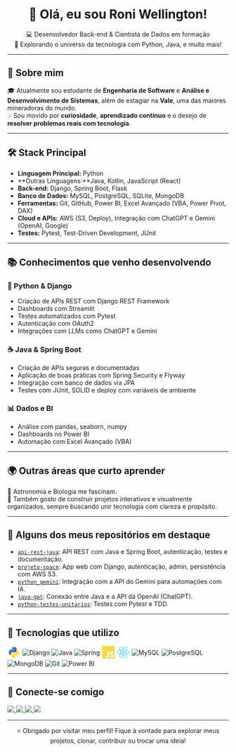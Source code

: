 <h1 align="center">👋 Olá, eu sou Roni Wellington!</h1>

<p align="center">
  💻 Desenvolvedor Back-end & Cientista de Dados em formação <br>
  🚀 Explorando o universo da tecnologia com Python, Java,  e muito mais!
</p>

---

## 🧠 Sobre mim

🎓 Atualmente sou estudante de **Engenharia de Software** e **Análise e Desenvolvimento de Sistemas**, além de estagiar na **Vale**, uma das maiores mineradoras do mundo.  
💡 Sou movido por **curiosidade**, **aprendizado contínuo** e o desejo de **resolver problemas reais com tecnologia**.

---

## 🛠️ Stack Principal

- **Linguagem Principal:** Python
- **Outras Linguagens:**Java, Kotlin, JavaScript (React)
- **Back-end:** Django, Spring Boot, Flask
- **Banco de Dados:** MySQL, PostgreSQL, SQLite, MongoDB
- **Ferramentas:** Git, GitHub, Power BI, Excel Avançado (VBA, Power Pivot, DAX)
- **Cloud e APIs:** AWS (S3, Deploy), Integração com ChatGPT e Gemini (OpenAI, Google)
- **Testes:** Pytest, Test-Driven Development, JUnit

---

## 📚 Conhecimentos que venho desenvolvendo

### 🐍 Python & Django
- Criação de APIs REST com Django REST Framework
- Dashboards com Streamlit
- Testes automatizados com Pytest
- Autenticação com OAuth2
- Integrações com LLMs como ChatGPT e Gemini

### ☕ Java & Spring Boot
- Criação de APIs seguras e documentadas
- Aplicação de boas práticas com Spring Security e Flyway
- Integração com banco de dados via JPA
- Testes com JUnit, SOLID e deploy com variáveis de ambiente

### 📊 Dados e BI
- Análise com pandas, seaborn, numpy
- Dashboards no Power BI
- Automação com Excel Avançado (VBA)

---

## 🌍 Outras áreas que curto aprender

🔭 Astronomia e Biologia me fascinam.  
🎨 Também gosto de construir projetos interativos e visualmente organizados, sempre buscando unir tecnologia com clareza e propósito.

---

## 🚀 Alguns dos meus repositórios em destaque

- [`api-rest-java`](https://github.com/RoniWellinton/api-rest-java): API REST com Java e Spring Boot, autenticação, testes e documentação.
- [`projeto-space`](https://github.com/RoniWellinton/projeto-space): App web com Django, autenticação, admin, persistência com AWS S3.
- [`python_gemini`](https://github.com/RoniWellinton/python_gemini): Integração com a API do Gemini para automações com IA.
- [`java-gpt`](https://github.com/RoniWellinton/java-gpt): Conexão entre Java e a API da OpenAI (ChatGPT).
- [`python-testes-unitarios`](https://github.com/RoniWellinton/python-testes-unitarios): Testes com Pytest e TDD.

---

## 🧰 Tecnologias que utilizo

<div style="display: inline_block">
  <img align="center" alt="Python" height="30" src="https://raw.githubusercontent.com/devicons/devicon/master/icons/python/python-original.svg">
  <img align="center" alt="Django" height="30" src="https://cdn.worldvectorlogo.com/logos/django.svg">
  <img align="center" alt="Java" height="30" src="https://cdn.jsdelivr.net/gh/devicons/devicon/icons/java/java-original.svg">
  <img align="center" alt="Spring" height="30" src="https://cdn.jsdelivr.net/gh/devicons/devicon/icons/spring/spring-original.svg">
  <img align="center" alt="JavaScript" height="30" src="https://raw.githubusercontent.com/devicons/devicon/master/icons/javascript/javascript-plain.svg">
  <img align="center" alt="React" height="30" src="https://raw.githubusercontent.com/devicons/devicon/master/icons/react/react-original.svg">
  <img align="center" alt="MySQL" height="30" src="https://cdn.jsdelivr.net/gh/devicons/devicon/icons/mysql/mysql-original.svg">
  <img align="center" alt="PostgreSQL" height="30" src="https://cdn.jsdelivr.net/gh/devicons/devicon/icons/postgresql/postgresql-original.svg">
  <img align="center" alt="MongoDB" height="30" src="https://cdn.jsdelivr.net/gh/devicons/devicon/icons/mongodb/mongodb-original.svg">
  <img align="center" alt="Git" height="30" src="https://cdn.jsdelivr.net/gh/devicons/devicon/icons/git/git-original.svg">
  <img align="center" alt="Power BI" height="30" src="https://cdn.worldvectorlogo.com/logos/power-bi-1.svg">
</div>

---

## 📲 Conecte-se comigo

<div>
  <a href="https://www.youtube.com/@roni23wellington/playlists" target="_blank">
    <img src="https://img.shields.io/badge/Youtube-red?style=for-the-badge&logo=youtube&logoColor=white">
  </a>
  <a href="https://www.instagram.com/roniwellington/" target="_blank">
    <img src="https://img.shields.io/badge/Instagram-purple?style=for-the-badge&logo=instagram&logoColor=white">
  </a>
  <a href="mailto:roniwellington@gmail.com" target="_blank">
    <img src="https://img.shields.io/badge/Gmail-darkred?style=for-the-badge&logo=gmail&logoColor=white">
  </a>
  <a href="https://www.linkedin.com/in/roniwellington" target="_blank">
    <img src="https://img.shields.io/badge/LinkedIn-blue?style=for-the-badge&logo=linkedin&logoColor=white">
  </a>
</div>

---

<p align="center">
  ⭐ Obrigado por visitar meu perfil! Fique à vontade para explorar meus projetos, clonar, contribuir ou trocar uma ideia!
</p>
